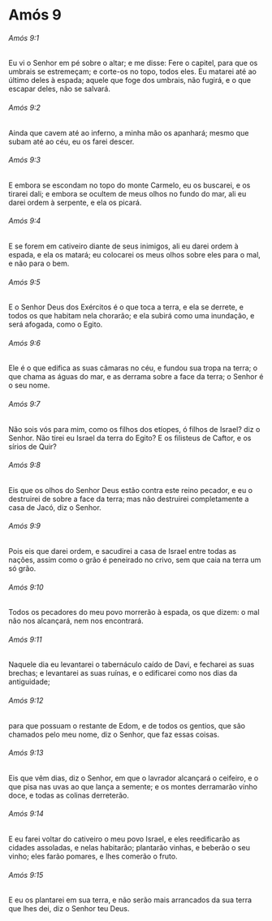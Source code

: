# Amós 9

###### Amós 9:1

Eu vi o Senhor em pé sobre o altar; e me disse: Fere o capitel, para que os umbrais se estremeçam; e corte-os no topo, todos eles. Eu matarei até ao último deles à espada; aquele que foge dos umbrais, não fugirá, e o que escapar deles, não se salvará.

###### Amós 9:2

Ainda que cavem até ao inferno, a minha mão os apanhará; mesmo que subam até ao céu, eu os farei descer.

###### Amós 9:3

E embora se escondam no topo do monte Carmelo, eu os buscarei, e os tirarei dali; e embora se ocultem de meus olhos no fundo do mar, ali eu darei ordem à serpente, e ela os picará.

###### Amós 9:4

E se forem em cativeiro diante de seus inimigos, ali eu darei ordem à espada, e ela os matará; eu colocarei os meus olhos sobre eles para o mal, e não para o bem.

###### Amós 9:5

E o Senhor Deus dos Exércitos é o que toca a terra, e ela se derrete, e todos os que habitam nela chorarão; e ela subirá como uma inundação, e será afogada, como o Egito.

###### Amós 9:6

Ele é o que edifica as suas câmaras no céu, e fundou sua tropa na terra; o que chama as águas do mar, e as derrama sobre a face da terra; o Senhor é o seu nome.

###### Amós 9:7

Não sois vós para mim, como os filhos dos etíopes, ó filhos de Israel? diz o Senhor. Não tirei eu Israel da terra do Egito? E os filisteus de Caftor, e os sírios de Quir?

###### Amós 9:8

Eis que os olhos do Senhor Deus estão contra este reino pecador, e eu o destruirei de sobre a face da terra; mas não destruirei completamente a casa de Jacó, diz o Senhor.

###### Amós 9:9

Pois eis que darei ordem, e sacudirei a casa de Israel entre todas as nações, assim como o grão é peneirado no crivo, sem que caia na terra um só grão.

###### Amós 9:10

Todos os pecadores do meu povo morrerão à espada, os que dizem: o mal não nos alcançará, nem nos encontrará.

###### Amós 9:11

Naquele dia eu levantarei o tabernáculo caído de Davi, e fecharei as suas brechas; e levantarei as suas ruínas, e o edificarei como nos dias da antiguidade;

###### Amós 9:12

para que possuam o restante de Edom, e de todos os gentios, que são chamados pelo meu nome, diz o Senhor, que faz essas coisas.

###### Amós 9:13

Eis que vêm dias, diz o Senhor, em que o lavrador alcançará o ceifeiro, e o que pisa nas uvas ao que lança a semente; e os montes derramarão vinho doce, e todas as colinas derreterão.

###### Amós 9:14

E eu farei voltar do cativeiro o meu povo Israel, e eles reedificarão as cidades assoladas, e nelas habitarão; plantarão vinhas, e beberão o seu vinho; eles farão pomares, e lhes comerão o fruto.

###### Amós 9:15

E eu os plantarei em sua terra, e não serão mais arrancados da sua terra que lhes dei, diz o Senhor teu Deus.

